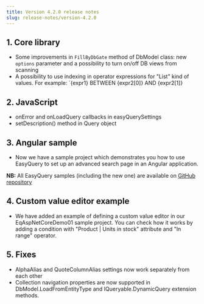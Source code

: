 ```yaml
---
title: Version 4.2.0 release notes
slug: release-notes/version-4.2.0
---
```



 ## 1. Core library

* Some improvements in `FillByDbGate` method of DbModel class: new `options` parameter and a possibility to turn on/off DB views from scanning
* A possibility to use indexing in operator expressions for "List" kind of values. For example: `{expr1} BETWEEN {expr2[0]} AND {expr2[1]}

## 2. JavaScript

* onError and onLoadQuery callbacks in easyQuerySettings
* setDescription() method in Query object

## 3. Angular sample

* Now we have a sample project which demonstrates you how to use EasyQuery to set up an advanced search page in an Angular application.

**NB:** All EasyQuery samples (including the new one) are available on [GitHub repository](https://github.com/easyquery/AspNetCoreSamples)

## 4. Custom value editor example

* We have added an example of defining a custom value editor in our EqAspNetCoreDemo01 sample project. You can check how it works by adding a condition with "Product | Units in stock" attribute and "In range" operator.

## 5. Fixes

* AlphaAlias and QuoteColumnAlias settings now work separately from each other
* Collection navigation properties are now supported in DbModel.LoadFromEntityType and IQueryable.DynamicQuery extension methods.